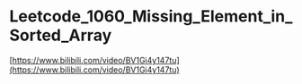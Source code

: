 # Leetcode_1060_Missing_Element_in_Sorted_Array

[https://www.bilibili.com/video/BV1Gi4y147tu](https://www.bilibili.com/video/BV1Gi4y147tu)